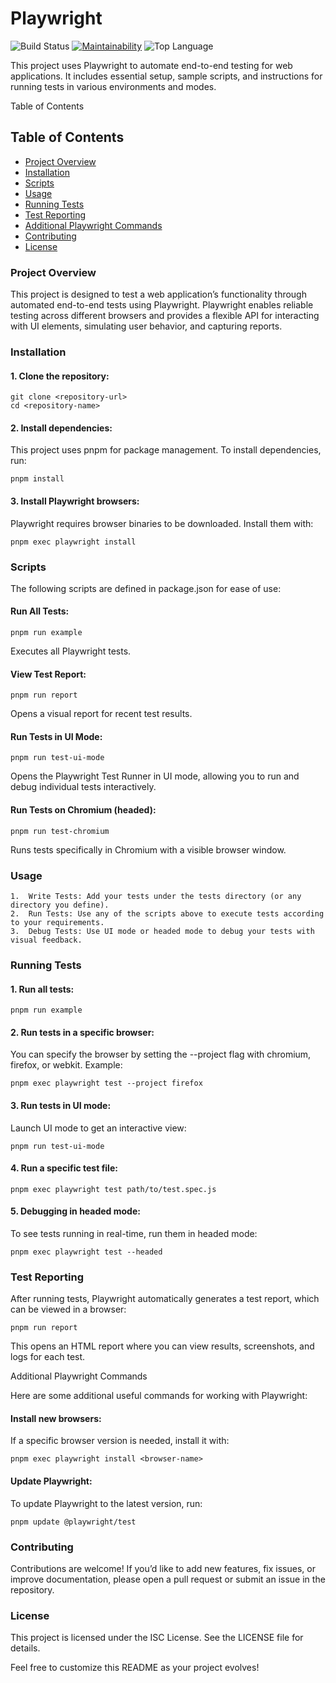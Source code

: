 # Playwright


![Build Status](https://github.com/zhukoff-av/Playwright/actions/workflows/main.yml/badge.svg) [![Maintainability](https://api.codeclimate.com/v1/badges/0984caa92765329bb5d4/maintainability)](https://codeclimate.com/github/zhukoff-av/Playwright/maintainability)
![Top Language](https://img.shields.io/github/languages/top/zhukoff-av/Playwright)




This project uses Playwright to automate end-to-end testing for web applications. It includes essential setup, sample scripts, and instructions for running tests in various environments and modes.

Table of Contents

## Table of Contents

- [Project Overview](#project-overview)
- [Installation](#installation)
- [Scripts](#scripts)
- [Usage](#usage)
- [Running Tests](#running-tests)
- [Test Reporting](#test-reporting)
- [Additional Playwright Commands](#additional-playwright-commands)
- [Contributing](#contributing)
- [License](#license)

### Project Overview

This project is designed to test a web application’s functionality through automated end-to-end tests using Playwright. Playwright enables reliable testing across different browsers and provides a flexible API for interacting with UI elements, simulating user behavior, and capturing reports.

### Installation

#### 1.	Clone the repository:

    git clone <repository-url>
    cd <repository-name>


#### 2.	Install dependencies:
This project uses pnpm for package management. To install dependencies, run:

    pnpm install


#### 3.	Install Playwright browsers:
Playwright requires browser binaries to be downloaded. Install them with:

    pnpm exec playwright install


### Scripts

The following scripts are defined in package.json for ease of use:

#### Run All Tests:

    pnpm run example

Executes all Playwright tests.

#### View Test Report:

    pnpm run report

Opens a visual report for recent test results.

#### Run Tests in UI Mode:

    pnpm run test-ui-mode

Opens the Playwright Test Runner in UI mode, allowing you to run and debug individual tests interactively.

#### Run Tests on Chromium (headed):

    pnpm run test-chromium

Runs tests specifically in Chromium with a visible browser window.

### Usage

	1.	Write Tests: Add your tests under the tests directory (or any directory you define).
	2.	Run Tests: Use any of the scripts above to execute tests according to your requirements.
	3.	Debug Tests: Use UI mode or headed mode to debug your tests with visual feedback.

### Running Tests

#### 1.	Run all tests:

    pnpm run example


#### 2.	Run tests in a specific browser:
You can specify the browser by setting the --project flag with chromium, firefox, or webkit. Example:

    pnpm exec playwright test --project firefox

#### 3.	Run tests in UI mode:
Launch UI mode to get an interactive view:

    pnpm run test-ui-mode


#### 4.	Run a specific test file:

    pnpm exec playwright test path/to/test.spec.js


#### 5.	Debugging in headed mode:
To see tests running in real-time, run them in headed mode:

    pnpm exec playwright test --headed


### Test Reporting

After running tests, Playwright automatically generates a test report, which can be viewed in a browser:

    pnpm run report

This opens an HTML report where you can view results, screenshots, and logs for each test.

Additional Playwright Commands

Here are some additional useful commands for working with Playwright:

#### Install new browsers:
If a specific browser version is needed, install it with:

    pnpm exec playwright install <browser-name>


#### Update Playwright:
To update Playwright to the latest version, run:

    pnpm update @playwright/test


### Contributing

Contributions are welcome! If you’d like to add new features, fix issues, or improve documentation, please open a pull request or submit an issue in the repository.

### License

This project is licensed under the ISC License. See the LICENSE file for details.

Feel free to customize this README as your project evolves!

